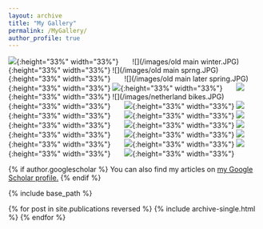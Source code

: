 ```yaml
---
layout: archive
title: "My Gallery"
permalink: /MyGallery/
author_profile: true
---
```


![](/images/atlantic.JPG){:height="33%" width="33%"} &nbsp; &nbsp; &nbsp; ![](/images/old main winter.JPG){:height="33%" width="33%"}
![](/images/old main sprng.JPG){:height="33%" width="33%"} &nbsp; &nbsp; &nbsp;  ![](/images/old main later spring.JPG){:height="33%" width="33%"}
![](/images/emodao.JPG){:height="33%" width="33%"} &nbsp; &nbsp; &nbsp; ![](/images/tangrenjie.JPG){:height="33%" width="33%"}
![](/images/netherland bikes.JPG){:height="33%" width="33%"} &nbsp; &nbsp; &nbsp;  ![](/images/netherland2.JPG){:height="33%" width="33%"}
![](/images/Movie/jsc.JPG){:height="33%" width="33%"} &nbsp; &nbsp; &nbsp; ![](/images/Movie/mfzybesj.JPG){:height="33%" width="33%"}
![](/images/Movie/myfj.JPG){:height="33%" width="33%"} &nbsp; &nbsp; &nbsp; ![](/images/Movie/rs.JPG){:height="33%" width="33%"}
![](/images/Movie/skggp.JPG){:height="33%" width="33%"} &nbsp; &nbsp; &nbsp;  ![](/images/Movie/sxastd.JPG){:height="33%" width="33%"}
![](/images/Movie/wrzx.JPG){:height="33%" width="33%"} &nbsp; &nbsp; &nbsp; ![](/images/Movie/xc.JPG){:height="33%" width="33%"}
![](/images/Movie/xfr.JPG){:height="33%" width="33%"} &nbsp; &nbsp; &nbsp; ![](/images/Movie/xtjz.JPG){:height="33%" width="33%"}


{% if author.googlescholar %}
  You can also find my articles on <u><a href="{{author.googlescholar}}">my Google Scholar profile</a>.</u>
{% endif %}

{% include base_path %}

{% for post in site.publications reversed %}
  {% include archive-single.html %}
{% endfor %}
